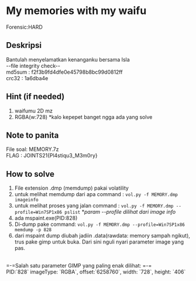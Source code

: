 # My memories with my waifu
Forensic:HARD
## Deskripsi
Bantulah menyelamatkan kenanganku bersama Isla
<br/>
--file integrity check--
<br/>
md5sum : f2f3b9fd4dfe0e45798b8bc99d0812ff
<br/>
crc32 : 1a6dba4e
## Hint (if needed)
1. waifumu 2D mz
2. RGBA(w:728)
*kalo kepepet banget ngga ada yang solve
## Note to panita
File soal: MEMORY.7z
<br/>
FLAG : JOINTS21{Pl4stiqu3_M3m0ry}

## How to solve
1. File extension .dmp (memdump) pakai volatility
2. untuk melihat memdump dari apa command : `vol.py -f MEMORY.dmp imageinfo`
3. untuk melihat proses yang jalan command : `vol.py -f MEMORY.dmp --profile=Win7SP1x86 pslist` \**param --profile dilihat dari image info*
4. ada mspaint.exe(PID:828)
5. Di-dump pake command: `vol.py -f MEMORY.dmp --profile=Win7SP1x86 memdump -p 828`
6. dari mspaint dump diubah jadiin .data(rawdata: memory sampah ngikut), trus pake gimp untuk buka. Dari sini nguli nyari parameter image yang pas.

<br/>
=-=Salah satu parameter GIMP yang paling enak dilihat:  =-=
<br/>
PID:`828` imageType: `RGBA`, offset:`6258760`, width: `728`, height: `406`
